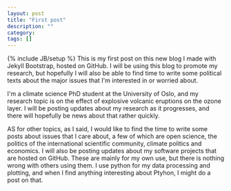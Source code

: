```yaml
---
layout: post
title: "First post"
description: ""
category: 
tags: []
---
```

{% include JB/setup %}
This is my first post on this new blog I made with Jekyll Bootstrap, hosted on GitHub. I will be using this blog to promote my research, but hopefully I will also be able to find time to write some political texts about the major issues that I'm interested in or worried about. 

I'm a climate science PhD student at the University of Oslo, and my research topic is on the effect of explosive volcanic eruptions on the ozone layer. I will be posting updates about my research as it progresses, and there will hopefully be news about that rather quickly.

AS for other topics, as I said, I would like to find the time to write some posts about issues that I care about, a few of which are open science, the politics of the international scientific community, climate politics and economics. I will also be posting updates about my software projects that are hosted on GitHub. These are mainly for my own use, but there is nothing wrong with others using them. I use python for my data processing and plotting, and when I find anything interesting about Ptyhon, I might do a post on that.

<!--more-->